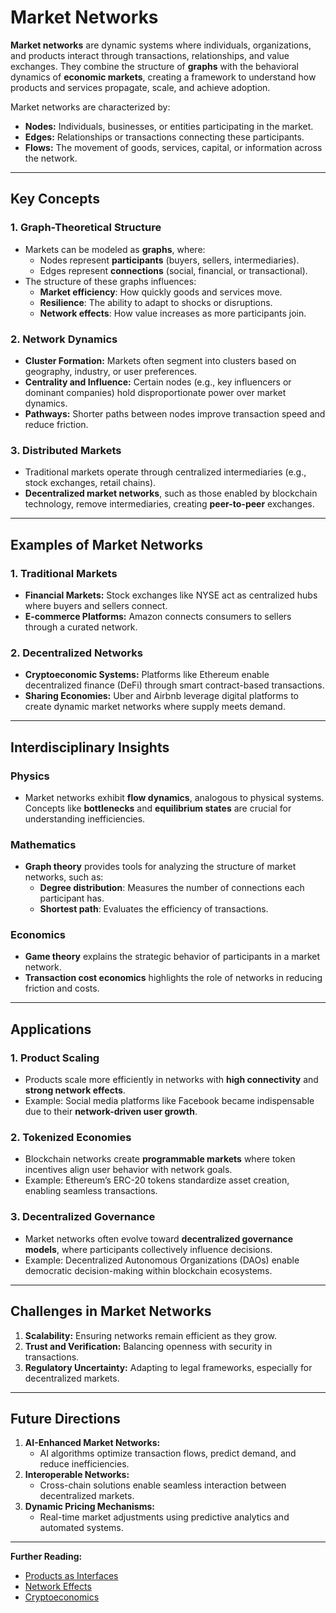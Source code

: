 # Market Networks

**Market networks** are dynamic systems where individuals, organizations, and products interact through transactions, relationships, and value exchanges. They combine the structure of **graphs** with the behavioral dynamics of **economic markets**, creating a framework to understand how products and services propagate, scale, and achieve adoption.

Market networks are characterized by:
- **Nodes:** Individuals, businesses, or entities participating in the market.
- **Edges:** Relationships or transactions connecting these participants.
- **Flows:** The movement of goods, services, capital, or information across the network.

---

## Key Concepts

### 1. **Graph-Theoretical Structure**
- Markets can be modeled as **graphs**, where:
  - Nodes represent **participants** (buyers, sellers, intermediaries).
  - Edges represent **connections** (social, financial, or transactional).
- The structure of these graphs influences:
  - **Market efficiency**: How quickly goods and services move.
  - **Resilience**: The ability to adapt to shocks or disruptions.
  - **Network effects**: How value increases as more participants join.

### 2. **Network Dynamics**
- **Cluster Formation:** Markets often segment into clusters based on geography, industry, or user preferences.
- **Centrality and Influence:** Certain nodes (e.g., key influencers or dominant companies) hold disproportionate power over market dynamics.
- **Pathways:** Shorter paths between nodes improve transaction speed and reduce friction.

### 3. **Distributed Markets**
- Traditional markets operate through centralized intermediaries (e.g., stock exchanges, retail chains).
- **Decentralized market networks**, such as those enabled by blockchain technology, remove intermediaries, creating **peer-to-peer** exchanges.

---

## Examples of Market Networks

### 1. **Traditional Markets**
- **Financial Markets:** Stock exchanges like NYSE act as centralized hubs where buyers and sellers connect.
- **E-commerce Platforms:** Amazon connects consumers to sellers through a curated network.

### 2. **Decentralized Networks**
- **Cryptoeconomic Systems:** Platforms like Ethereum enable decentralized finance (DeFi) through smart contract-based transactions.
- **Sharing Economies:** Uber and Airbnb leverage digital platforms to create dynamic market networks where supply meets demand.

---

## Interdisciplinary Insights

### Physics
- Market networks exhibit **flow dynamics**, analogous to physical systems. Concepts like **bottlenecks** and **equilibrium states** are crucial for understanding inefficiencies.

### Mathematics
- **Graph theory** provides tools for analyzing the structure of market networks, such as:
  - **Degree distribution**: Measures the number of connections each participant has.
  - **Shortest path**: Evaluates the efficiency of transactions.

### Economics
- **Game theory** explains the strategic behavior of participants in a market network.
- **Transaction cost economics** highlights the role of networks in reducing friction and costs.

---

## Applications

### 1. **Product Scaling**
- Products scale more efficiently in networks with **high connectivity** and **strong network effects**.
- Example: Social media platforms like Facebook became indispensable due to their **network-driven user growth**.

### 2. **Tokenized Economies**
- Blockchain networks create **programmable markets** where token incentives align user behavior with network goals.
- Example: Ethereum’s ERC-20 tokens standardize asset creation, enabling seamless transactions.

### 3. **Decentralized Governance**
- Market networks often evolve toward **decentralized governance models**, where participants collectively influence decisions.
- Example: Decentralized Autonomous Organizations (DAOs) enable democratic decision-making within blockchain ecosystems.

---

## Challenges in Market Networks

1. **Scalability:** Ensuring networks remain efficient as they grow.  
2. **Trust and Verification:** Balancing openness with security in transactions.  
3. **Regulatory Uncertainty:** Adapting to legal frameworks, especially for decentralized markets.  

---

## Future Directions

1. **AI-Enhanced Market Networks:**  
   - AI algorithms optimize transaction flows, predict demand, and reduce inefficiencies.  
2. **Interoperable Networks:**  
   - Cross-chain solutions enable seamless interaction between decentralized markets.  
3. **Dynamic Pricing Mechanisms:**  
   - Real-time market adjustments using predictive analytics and automated systems.

---

**Further Reading:**  
- [Products as Interfaces](/literary_products/joes_notes/PRODUCTS_AS_INTERFACES.md)  
- [Network Effects](/literary_products/joes_notes/NETWORK_EFFECTS.md)  
- [Cryptoeconomics](/literary_products/joes_notes/CRYPTOECONOMICS.md)